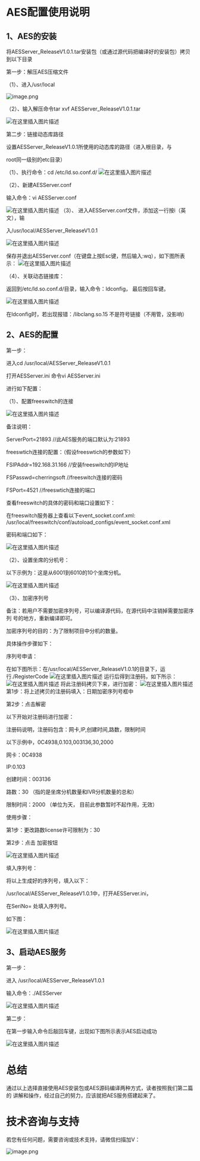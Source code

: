 # AES配置使用说明

## 1、AES的安装

将AESServer_ReleaseV1.0.1.tar安装包（或通过源代码把编译好的安装包）拷贝到以下目录

第一步：解压AES压缩文件

（1）、进入/usr/local

![image.png](https://raw.gitcode.com/user-images/assets/7630596/8b3954ef-06a1-404f-8863-bcdae7210983/image.png 'image.png')

（2）、输入解压命令tar xvf AESServer_ReleaseV1.0.1.tar

![在这里插入图片描述](https://i-blog.csdnimg.cn/direct/5facb1dd51bc4708a43549cee5550cae.png)

第二步：链接动态库路径

设置AESServer_ReleaseV1.0.1所使用的动态库的路径（进入根目录，与

root同一级别的etc目录）

（1）、执行命令：cd  /etc/ld.so.conf.d/
![在这里插入图片描述](https://i-blog.csdnimg.cn/direct/b1428e4228bd48aeb5709d17cd7e9c50.png)


（2）、新建AESServer.conf

输入命令：vi   AESServer.conf

![在这里插入图片描述](https://i-blog.csdnimg.cn/direct/40424a0123db4c93ba5fe6d23e905166.png)
（3）、
进入AESServer.conf文件，添加这一行按i（英文），输

入/usr/local/AESServer_ReleaseV1.0.1

![在这里插入图片描述](https://i-blog.csdnimg.cn/direct/18a337ef5ba34dbf8c583f9393078b3d.png)

保存并退出AESServer.conf（在键盘上按Esc键，然后输入:wq），如下图所表示：
![在这里插入图片描述](https://i-blog.csdnimg.cn/direct/3f7d4679ea7340f1bfd5f67f9cefb669.png)

（4）、关联动态链接库：

返回到/etc/ld.so.conf.d/目录，输入命令：ldconfig， 最后按回车键。

![在这里插入图片描述](https://i-blog.csdnimg.cn/direct/c9e0d915fa5d49128894ef587a78448e.png)

在ldconfig时，若出现报错：/libclang.so.15 不是符号链接（不用管，没影响）

## 2、AES的配置
第一步：

进入cd /usr/local/AESServer_ReleaseV1.0.1

打开AESServer.ini   命令vi AESServer.ini

进行如下配置：

（1）、配置freeswitch的连接

![在这里插入图片描述](https://i-blog.csdnimg.cn/direct/b174657a6a064786b5c7a4cbdf72629a.png)

备注说明：

ServerPort=21893      //此AES服务的端口默认为:21893

freeswtich连接的配置：（假设freeswtich的参数如下）

FSIPAddr=192.168.31.166    //安装freeswitch的IP地址

FSPasswd=cherringsoft        //freeswitch连接的密码

FSPort=4521                         //freeswtich连接的端口

查看freeswitch的具体的密码和端口设置如下：

在freeswitch服务器上查看以下event_socket.conf.xml: /usr/local/freeswitch/conf/autoload_configs/event_socket.conf.xml

密码和端口如下：

![在这里插入图片描述](https://i-blog.csdnimg.cn/direct/21a01089b03d42db9f6f12f21b4f8546.png)

（2）、设置坐席的分机号：

以下示例为：这是从6001到6010的10个坐席分机。

![在这里插入图片描述](https://i-blog.csdnimg.cn/direct/23fe663a33d04591a56b457006a8b795.png)

（3）、加密序列号

备注：若用户不需要加密序列号，可以编译源代码，在源代码中注销掉需要加密序列
号的地方，重新编译即可。

加密序列号的目的：为了限制项目中分机的数量。

具体操作步骤如下：

序列号申请：

在如下图所示：在/usr/local/AESServer_ReleaseV1.0.1的目录下，运行./RegisterCode
![在这里插入图片描述](https://i-blog.csdnimg.cn/direct/a8e6bba4bd214aacb3796d690cbab838.png)
运行后得到注册码，如下所示：
![在这里插入图片描述](https://i-blog.csdnimg.cn/direct/216a86f1c9b842be86fa93eb4650bbfd.png)
将此注册码拷贝下来，进行加密：
![在这里插入图片描述](https://i-blog.csdnimg.cn/direct/1e6a5aa20cb94ba38bd80382d21b3024.png)
第1步：将上述拷贝的注册码填入：日期加密序列号框中

第2步：点击解密

以下开始对注册码进行加密：

注册码说明，注册码包含：网卡,IP,创建时间,路数，限制时间

以下示例中，0C4938,0.103,003136,30,2000

网卡：0C4938

IP:0.103

创建时间：003136

路数：30   （指的是坐席分机数量和IVR分机数量的总和）

限制时间：2000 （单位为天， 目前此参数暂时不起作用，无效）

使用步骤：

第1步：更改路数license许可限制为：30

第2步：点击 加密按钮

![在这里插入图片描述](https://i-blog.csdnimg.cn/direct/841e4cb09814411dab85d769476b64eb.png)

填入序列号：

将以上生成好的序列号，填入以下：

/usr/local/AESServer_ReleaseV1.0.1中，打开AESServer.ini，

在SeriNo=  处填入序列号。

如下图：

![在这里插入图片描述](https://i-blog.csdnimg.cn/direct/7d9b9040747844e098b34212b9c5a931.png)

## 3、启动AES服务

第一步：

进入 /usr/local/AESServer_ReleaseV1.0.1

输入命令：./AESServer

![在这里插入图片描述](https://i-blog.csdnimg.cn/direct/a2eddc859ccd419ebb5f5f42c9351d46.png)

第二步：

在第一步输入命令后敲回车键，出现如下图所示表示AES启动成功

![在这里插入图片描述](https://i-blog.csdnimg.cn/direct/16b770955ccb4ff88b799c15b507bb81.png)



# 总结

通过以上选择直接使用AES安装包或AES源码编译两种方式，读者按照我们第二篇的
讲解和操作，经过自己的努力，应该就把AES服务搭建起来了。


# 技术咨询与支持

若您有任何问题，需要咨询或技术支持，请微信扫描加V：

![image.png](https://raw.gitcode.com/user-images/assets/7630596/e2355d6a-81d0-465f-80a2-fb5880631a6a/image.png 'image.png')



